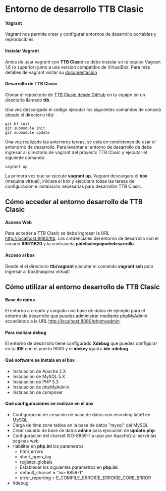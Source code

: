 # Entorno de desarrollo TTB Clasic #

#### Vagrant ####

Vagrant nos permite crear y configurar entornos de desarrollo portables y reproducibles. 

#### Instalar Vagrant ####

Antes de usar vagrant con **TTB Clasic** se debe instalar en tú equipo Vagrant 1.6 (o superior) junto
a una version compatible de VirtualBox. Para más detalles de vagrant visitar su <a href="https://docs.vagrantup.com/v2/" target="_blank">documentación</a>

#### Desarrollo de TTB Clasic ####

Clonar el repositorio de <a href="https://github.com/LemontechSA/ttb" target="_blank">TTB Clasic desde GitHub</a> en
tu equipo en un directorio llamado **ttb**.

Una vez descargado el código ejecutar los siguientes comandos de consola (desde el directorio ttb):

```
git hf init
git submodule init
git submodule update
```

Una vez realizado las anteriores tareas, se está en condiciones de usar el entonorno de desarrollo. Para levantar
el entorno de desarrollo de debe ingresar al directorio de vagrant del proyecto TTB Clasic y ejecutar el siguiente comando:

```
vagrant up
```

La primera vez que se ejecute **vagrant up**, Vagrant descargara el **box** (maquína virtual), iniciara
el box y ejecutara todas las tareas de configuración e instalación necesarias para desarrollar TTB Clasic.

## Cómo acceder al entorno desarrollo de TTB Clasic ##

#### Acceso Web ####
Para acceder a TTB Clasic se debe ingresar la URL <a href="http://localhost:8080/ttb" target="_blank">http://localhost:8080/ttb</a>. Las
credenciales del entorno de desarrollo son el usuario **99511620** y la contraseña **pidelaalequipodedesarrollo**.

#### Acceso al box ####

Desde el el directorio **ttb/vagrant** ejecutar el comando **vagrant ssh** para ingresar al box(maquina virtual)

## Cómo utilizar al entorno desarrollo de TTB Clasic ##

#### Base de datos ####

El entorno a creado y cargado una base de datos de ejemplo para el entorno de desarrollo que puedes administrar mediante phpMyAdmin accediendo
a la URL <a href="http://localhost:8080/phpmyadmin" target="_blank">http://localhost:8080/phpmyadmin</a>.

#### Para realizar debug ####

El entorno de desarrollo tiene configurado **Xdebug** que puedes configurar en tu **IDE** con el puerto 9000 y el **idekey** igual a **ide-xdebug**

#### Qué software se instala en el box ####

* Instalación de Apache 2.X
* Instalación de MySQL 5.X
* Instalación de PHP 5.3
* Instalación de phpMyAdmin
* Instalación de composer

#### Qué configuraciones se realizan en el box ####

* Configuración de creación de base de datos con encoding latin1 en MySQL
* Carga de time zone tables en la base de datos "mysql" del MySQL
* Crear usuario de base de datos **admin** para ejecución de **update.php**
* Configuración del charset ISO-8859-1 a usar por Apache2 al servir las paginas web
* Habilitar en **php.ini** los parametros
    * html_errors
    * short_open_tag
    * register_globals
    * Establecer los siguientes parametros en **php.ini**
    * default_charset = "iso-8859-1"
    * error_reporting = E_COMPILE_ERROR|E_ERROR|E_CORE_ERROR
* Xdebug


